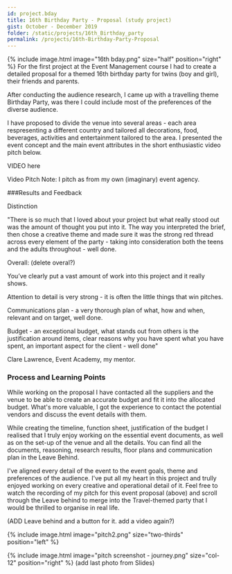 ```yaml
---
id: project.bday
title: 16th Birthday Party - Proposal (study project)
gist: October - December 2019
folder: /static/projects/16th_Birthday_party
permalink: /projects/16th-Birthday-Party-Proposal
---
```


{% 
include image.html 
    image="16th bday.png" 
    size="half" 
    position="right" 
%}
For the first project at the Event Management course I had to create a detailed proposal for a themed 16th birthday party for twins (boy and girl), their friends and parents.

After conducting the audience research, I came up with a travelling theme Birthday Party, was there I could include most of the preferences of the diverse audience.

I have proposed to divide the venue into several areas - each area respresenting a different country and tailored all decorations, food, beverages, activities and entertainment tailored to the area. I presented the event concept and the main event attributes in the short enthusiastic video pitch below.

VIDEO here

Video Pitch
Note: I pitch as from my own (imaginary) event agency.


###Results and Feedback

Distinction


"There is so much that I loved about your project but what really stood out was the amount of thought you put into it. The way you interpreted the brief, then chose a creative theme and made sure it was the strong red thread across every element of the party - taking into consideration both the teens and the adults throughout - well done.

Overall: (delete overal?)

You’ve clearly put a vast amount of work into this project and it really shows.

Attention to detail is very strong - it is often the little things that win pitches.

Communications plan - a very thorough plan of what, how and when, relevant and on target, well done.

Budget - an exceptional budget, what stands out from others is the justification around items, clear reasons why you have spent what you have spent, an important aspect for the client - well done"

Clare Lawrence, Event Academy, my mentor.

### Process and Learning Points

While working on the proposal I have contacted all the suppliers and the venue to be able to create an accurate budget and fit it into the allocated budget. What's more valuable, I got the experience to contact the potential vendors and discuss the event details with them.

While creating the timeline, function sheet, justification of the budget I realised that I truly enjoy working on the essential event documents, as well as on the set-up of the venue and all the details. You can find all the documents, reasoning, research results, floor plans and communication plan in the Leave Behind.

I've aligned every detail of the event to the event goals, theme and preferences of the audience. I've put all my heart in this project and trully enjoyed working on every creative and operational detail of it.
Feel free to watch the recording of my pitch for this event proposal (above) and scroll through the Leave behind to merge into the Travel-themed party that I would be thrilled to organise in real life.

(ADD Leave behind and a button for it. add a video again?)

{% 
include image.html 
    image="pitch2.png" 
    size="two-thirds" 
    position="left" 
%}

{% include image.html 
    image="pitch screenshot - journey.png" 
    size="col-12" 
    position="right" 
%}
(add last photo from Slides)

